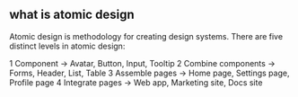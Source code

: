 ## what is atomic design

Atomic design is methodology for creating design systems. There are five distinct levels in atomic design:

1 Component -> Avatar, Button, Input, Tooltip
2 Combine components -> Forms, Header, List, Table
3 Assemble pages -> Home page, Settings page, Profile page
4 Integrate pages -> Web app, Marketing site, Docs site
